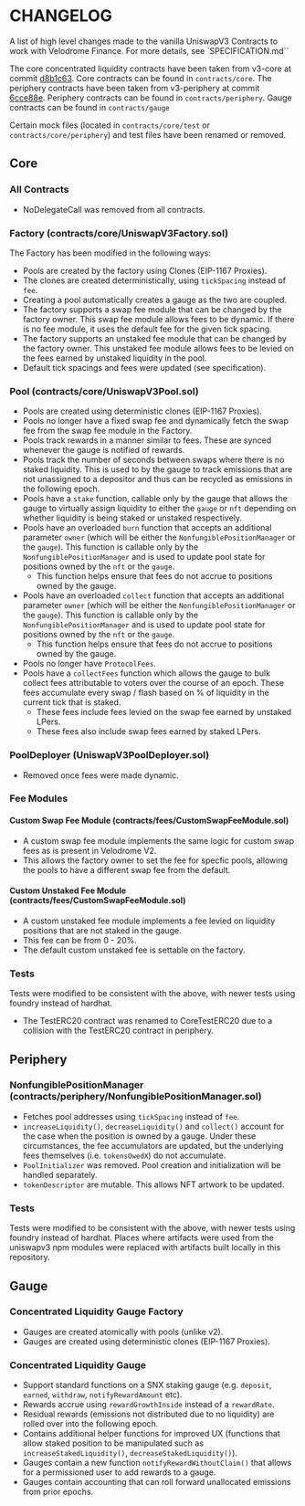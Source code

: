 # CHANGELOG

A list of high level changes made to the vanilla UniswapV3 Contracts to work with Velodrome Finance. For more details, see `SPECIFICATION.md``

The core concentrated liquidity contracts have been taken from v3-core at commit [d8b1c63](https://github.com/Uniswap/v3-core/commit/d8b1c635c275d2a9450bd6a78f3fa2484fef73eb). Core contracts can be found in `contracts/core`.
The periphery contracts have been taken from v3-periphery at commit [6cce88e](https://github.com/Uniswap/v3-periphery/commit/6cce88e63e176af1ddb6cc56e029110289622317). Periphery contracts can be found in `contracts/periphery`.
Gauge contracts can be found in `contracts/gauge`

Certain mock files (located in `contracts/core/test` or `contracts/core/periphery`) and test files have
been renamed or removed. 

## Core

### All Contracts
- NoDelegateCall was removed from all contracts.

### Factory (contracts/core/UniswapV3Factory.sol)

The Factory has been modified in the following ways:
- Pools are created by the factory using Clones (EIP-1167 Proxies). 
- The clones are created deterministically, using `tickSpacing` instead of `fee`. 
- Creating a pool automatically creates a gauge as the two are coupled.
- The factory supports a swap fee module that can be changed by the factory owner. This swap fee module allows 
fees to be dynamic. If there is no fee module, it uses the default fee for the given tick spacing.
- The factory supports an unstaked fee module that can be changed by the factory owner. This unstaked fee module 
allows fees to be levied on the fees earned by unstaked liquidity in the pool.
- Default tick spacings and fees were updated (see specification).

### Pool (contracts/core/UniswapV3Pool.sol)
- Pools are created using deterministic clones (EIP-1167 Proxies).
- Pools no longer have a fixed swap fee and dynamically fetch the swap fee from the swap fee module in the Factory.
- Pools track rewards in a manner similar to fees. These are synced whenever the gauge is notified of rewards.
- Pools track the number of seconds between swaps where there is no staked liquidity. This is used to by the gauge
to track emissions that are not unassigned to a depositor and thus can be recycled as emissions in the following epoch.
- Pools have a `stake` function, callable only by the gauge that allows the gauge to virtually assign liquidity
to either the `gauge` or `nft` depending on whether liquidity is being staked or unstaked respectively.
- Pools have an overloaded `burn` function that accepts an additional parameter `owner` (which will be 
either the `NonfungiblePositionManager` or the `gauge`). This function is callable only by the 
`NonfungiblePositionManager` and is used to update pool state for positions owned by the `nft` or the `gauge`. 
    - This function helps ensure that fees do not accrue to positions owned by the gauge.
- Pools have an overloaded `collect` function that accepts an additional parameter `owner` (which will be 
either the `NonfungiblePositionManager` or the `gauge`). This function is callable only by the 
`NonfungiblePositionManager` and is used to update pool state for positions owned by the `nft` or the `gauge`. 
    - This function helps ensure that fees do not accrue to positions owned by the gauge.
- Pools no longer have `ProtocolFees`. 
- Pools have a `collectFees` function which allows the gauge to bulk collect fees attributable to voters over the course of an epoch.
These fees accumulate every swap / flash based on % of liquidity in the current tick that is staked. 
    - These fees include fees levied on the swap fee earned by unstaked LPers.
    - These fees also include swap fees earned by staked LPers. 

### PoolDeployer (UniswapV3PoolDeployer.sol)
- Removed once fees were made dynamic.

### Fee Modules

#### Custom Swap Fee Module (contracts/fees/CustomSwapFeeModule.sol)
- A custom swap fee module implements the same logic for custom swap fees as is present in Velodrome V2. 
- This allows the factory owner to set the fee for specfic pools, allowing the pools to have a different swap fee from the default. 

#### Custom Unstaked Fee Module (contracts/fees/CustomSwapFeeModule.sol)
- A custom unstaked fee module implements a fee levied on liquidity positions that are not staked in the gauge. 
- This fee can be from 0 - 20%.
- The default custom unstaked fee is settable on the factory.

### Tests

Tests were modified to be consistent with the above, with newer tests using foundry instead of hardhat.

- The TestERC20 contract was renamed to CoreTestERC20 due to a collision with the TestERC20 contract in periphery.

## Periphery

### NonfungiblePositionManager (contracts/periphery/NonfungiblePositionManager.sol)
- Fetches pool addresses using `tickSpacing` instead of `fee`. 
- `increaseLiquidity()`, `decreaseLiquidity()` and `collect()` account for the case when the position is owned by a gauge. Under these circumstances, the fee accumulators are updated, but the underlying fees themselves (i.e. `tokensOwedX`) do not accumulate.
- `PoolInitializer` was removed. Pool creation and initialization will be handled separately.
- `tokenDescriptor` are mutable. This allows NFT artwork to be updated.

### Tests

Tests were modified to be consistent with the above, with newer tests using foundry instead of hardhat.
Places where artifacts were used from the uniswapv3 npm modules were replaced with artifacts built locally
in this repository.

## Gauge

### Concentrated Liquidity Gauge Factory
- Gauges are created atomically with pools (unlike v2).
- Gauges are created using deterministic clones (EIP-1167 Proxies).

### Concentrated Liquidity Gauge
- Support standard functions on a SNX staking gauge (e.g. `deposit`, `earned`, `withdraw`, `notifyRewardAmount` etc).
- Rewards accrue using `rewardGrowthInside` instead of a `rewardRate`. 
- Residual rewards (emissions not distributed due to no liquidity) are rolled over into the following epoch.
- Contains additional helper functions for improved UX (functions that allow staked position to be manipulated such as `increaseStakedLiquidity()`, `decreaseStakedLiquidity()`).
- Gauges contain a new function `notifyRewardWithoutClaim()` that allows for a permissioned user to add rewards
to a gauge. 
- Gauges contain accounting that can roll forward unallocated emissions from prior epochs. 